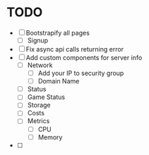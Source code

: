 # TODO

- [ ] Bootstrapify all pages
  - [ ] Signup
- [ ] Fix async api calls returning error
- [ ] Add custom components for server info
  - [ ] Network
    - [ ] Add your IP to security group
    - [ ] Domain Name
  - [ ] Status
  - [ ] Game Status
  - [ ] Storage
  - [ ] Costs
  - [ ] Metrics
    - [ ] CPU
    - [ ] Memory
- [ ] 

